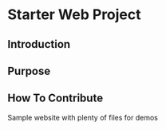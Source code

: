 # Starter Web Project

## Introduction

## Purpose

## How To Contribute

Sample website with plenty of files for demos